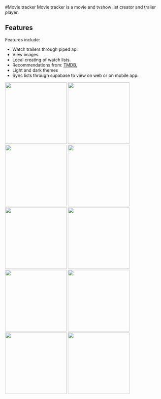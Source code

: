 #Movie tracker
Movie tracker is a movie and tvshow list creator and trailer player.

## Features
Features include:
* Watch trailers through piped api.
* View images
* Local creating of watch lists.
* Recommendations from: [TMDB](https://www.themoviedb.org/),
* Light and dark themes
* Sync lists through supabase to view on web or on mobile app.


<img src="https://github.com/SilvVF/movie/assets/98186105/e33a4a0d-0d8c-4048-830a-c2c894d4811d" width="200">
<img src="https://github.com/SilvVF/movie/assets/98186105/28ee9f9f-835b-4da3-a2da-8655f513fa3d" width="200">
<img src="https://github.com/SilvVF/movie/assets/98186105/d6cc5bca-16be-47eb-b323-746051edde50" width="200">
<img src="https://github.com/SilvVF/movie/assets/98186105/1dfbcb18-7b2a-4ccf-b8e3-c54fae7905c3" width="200">
<img src="https://github.com/SilvVF/movie/assets/98186105/26164029-02d4-4eb0-a965-6368be80ccde" width="200">
<img src="https://github.com/SilvVF/movie/assets/98186105/351c2e3a-efb6-401f-b8d9-1d522a827914" width="200">
<img src="https://github.com/SilvVF/movie/assets/98186105/d8c43215-5199-4832-a93e-32deef28ef7a" width="200">
<img src="https://github.com/SilvVF/movie/assets/98186105/4a044334-42fa-4df7-a358-7455cf856b36" width="200">
<img src="https://github.com/SilvVF/movie/assets/98186105/bd1781a3-8ef1-47a3-8476-8e60cd6d5a6c" width="200">
<img src="https://github.com/SilvVF/movie/assets/98186105/85c85ea4-99a3-4359-9a57-af7afb485bd5" width="200">
